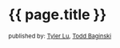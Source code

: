 
# {{ page.title }}
<small class="text-muted">published by: <a href="https://github.com/tylerlu">Tyler Lu</a>, <a href="https://github.com/tbag">Todd Baginski</a></small>